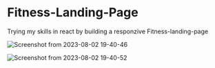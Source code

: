 # Fitness-Landing-Page
Trying my skills in react by building a responzive Fitness-landing-page

![Screenshot from 2023-08-02 19-40-46](https://github.com/KubasuIvanSakwa/Fitness-Landing-Page/assets/72573043/81e85d82-3887-40c5-8f4f-71c85ec97d8e)

![Screenshot from 2023-08-02 19-40-52](https://github.com/KubasuIvanSakwa/Fitness-Landing-Page/assets/72573043/d3b4556f-d202-42f4-9958-e6fd7eead8be)

